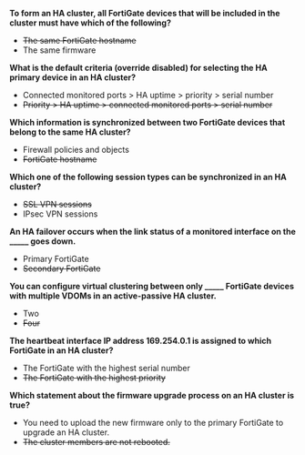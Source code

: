 **To form an HA cluster, all FortiGate devices that will be included in the cluster must have which of the following?**

- ~~The same FortiGate hostname~~
- The same firmware

**What is the default criteria (override disabled) for selecting the HA primary device in an HA cluster?**

- Connected monitored ports > HA uptime > priority > serial number
- ~~Priority > HA uptime > connected monitored ports > serial number~~

**Which information is synchronized between two FortiGate devices that belong to the same HA cluster?**

- Firewall policies and objects
- ~~FortiGate hostname~~

**Which one of the following session types can be synchronized in an HA cluster?**

- ~~SSL VPN sessions~~
- IPsec VPN sessions

**An HA failover occurs when the link status of a monitored interface on the \_____ goes down.**

- Primary FortiGate
- ~~Secondary FortiGate~~

**You can configure virtual clustering between only \_____ FortiGate devices with multiple VDOMs in an active-passive HA cluster.**

- Two
- ~~Four~~

**The heartbeat interface IP address 169.254.0.1 is assigned to which FortiGate in an HA cluster?**

- The FortiGate with the highest serial number
- ~~The FortiGate with the highest priority~~

**Which statement about the firmware upgrade process on an HA cluster is true?**

- You need to upload the new firmware only to the primary FortiGate to upgrade an HA cluster.
- ~~The cluster members are not rebooted.~~
